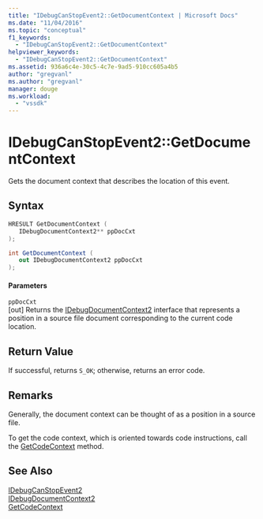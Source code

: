 ```yaml
---
title: "IDebugCanStopEvent2::GetDocumentContext | Microsoft Docs"
ms.date: "11/04/2016"
ms.topic: "conceptual"
f1_keywords: 
  - "IDebugCanStopEvent2::GetDocumentContext"
helpviewer_keywords: 
  - "IDebugCanStopEvent2::GetDocumentContext"
ms.assetid: 936a6c4e-30c5-4c7e-9ad5-910cc605a4b5
author: "gregvanl"
ms.author: "gregvanl"
manager: douge
ms.workload: 
  - "vssdk"
---
```

# IDebugCanStopEvent2::GetDocumentContext
Gets the document context that describes the location of this event.  
  
## Syntax  
  
```cpp  
HRESULT GetDocumentContext (   
   IDebugDocumentContext2** ppDocCxt  
);  
```  
  
```csharp  
int GetDocumentContext (   
   out IDebugDocumentContext2 ppDocCxt  
);  
```  
  
#### Parameters  
 `ppDocCxt`  
 [out] Returns the [IDebugDocumentContext2](../../../extensibility/debugger/reference/idebugdocumentcontext2.md) interface that represents a position in a source file document corresponding to the current code location.  
  
## Return Value  
 If successful, returns `S_OK`; otherwise, returns an error code.  
  
## Remarks  
 Generally, the document context can be thought of as a position in a source file.  
  
 To get the code context, which is oriented towards code instructions, call the [GetCodeContext](../../../extensibility/debugger/reference/idebugcanstopevent2-getcodecontext.md) method.  
  
## See Also  
 [IDebugCanStopEvent2](../../../extensibility/debugger/reference/idebugcanstopevent2.md)   
 [IDebugDocumentContext2](../../../extensibility/debugger/reference/idebugdocumentcontext2.md)   
 [GetCodeContext](../../../extensibility/debugger/reference/idebugcanstopevent2-getcodecontext.md)